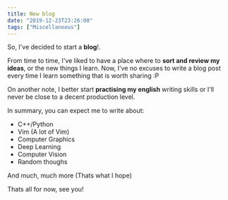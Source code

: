```yaml
---
title: New blog
date: "2019-12-23T23:26:00"
tags: ["Miscellaneous"]
---
```


So, I've decided to start a __blog__!.

From time to time, I've liked to have a place where to __sort and review my ideas__, or
the new things I learn. Now, I've no excuses to write a blog post every time I learn
something that is worth sharing :P

On another note, I better start __practising my english__ writing skills or I'll never
be close to a decent production level.

In summary, you can expect me to write about:

* C++/Python
* Vim (A lot of Vim)
* Computer Graphics
* Deep Learning
* Computer Vision
* Random thoughs

And much, much more (Thats what I hope)

Thats all for now, see you!
